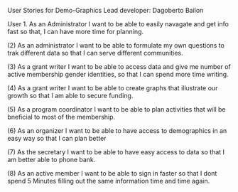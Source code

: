 User Stories for Demo-Graphics
Lead developer: Dagoberto Bailon

User 1.
As an Administrator I want to be able to easily
navagate and get info fast so that, I can have more time for planning.

(2) As an administrator I want to be able to formulate my own questions to trak different data so that I can serve different communities.

(3) As a grant writer I want to be able to access data and give me number of active membership gender identities, so that I can spend more time writing.

(4) As a grant writer I want to be able to create graphs that illustrate our growth so that I am able to secure funding.

(5) As a program coordinator I want to be able to plan activities that will be bneficial to most of the membership.

(6) As an organizer I want to be able to have access to demographics in an easy way so that I can plan better

(7) As the secretary I want to be able to have easy access to data so that I am better able to phone bank.

(8) As an active member I want to be able to sign in faster so that I dont spend 5 Minutes filling out the same information time and time again.